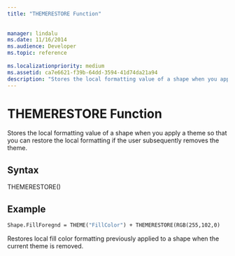 ```yaml
---
title: "THEMERESTORE Function"
 
 
manager: lindalu
ms.date: 11/16/2014
ms.audience: Developer
ms.topic: reference
 
ms.localizationpriority: medium
ms.assetid: ca7e6621-f39b-64dd-3594-41d74da21a94
description: "Stores the local formatting value of a shape when you apply a theme so that you can restore the local formatting if the user subsequently removes the theme."
---
```


# THEMERESTORE Function

Stores the local formatting value of a shape when you apply a theme so that you can restore the local formatting if the user subsequently removes the theme.
  
## Syntax

THEMERESTORE()
  
## Example

```vb
Shape.FillForegnd = THEME("FillColor") + THEMERESTORE(RGB(255,102,0)
```

Restores local fill color formatting previously applied to a shape when the current theme is removed.
  

